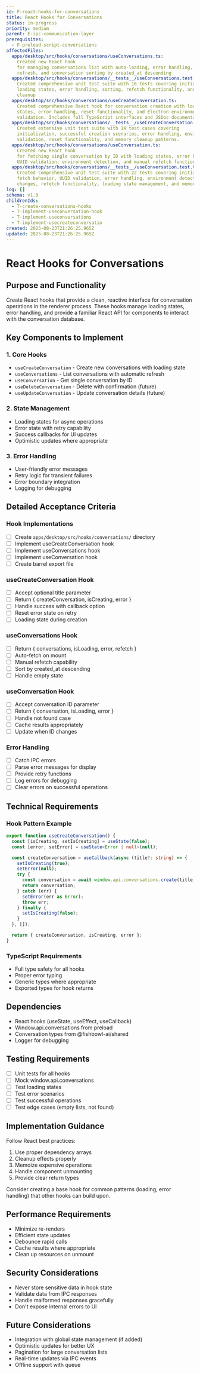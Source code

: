 ```yaml
---
id: F-react-hooks-for-conversations
title: React Hooks for Conversations
status: in-progress
priority: medium
parent: E-ipc-communication-layer
prerequisites:
  - F-preload-script-conversations
affectedFiles:
  apps/desktop/src/hooks/conversations/useConversations.ts:
    Created new React hook
    for managing conversations list with auto-loading, error handling, manual
    refresh, and conversation sorting by created_at descending
  apps/desktop/src/hooks/conversations/__tests__/useConversations.test.tsx:
    Created comprehensive unit test suite with 16 tests covering initialization,
    loading states, error handling, sorting, refetch functionality, and memory
    cleanup
  apps/desktop/src/hooks/conversations/useCreateConversation.ts:
    Created comprehensive React hook for conversation creation with loading
    states, error handling, reset functionality, and Electron environment
    validation. Includes full TypeScript interfaces and JSDoc documentation.
  apps/desktop/src/hooks/conversations/__tests__/useCreateConversation.test.tsx:
    Created extensive unit test suite with 14 test cases covering
    initialization, successful creation scenarios, error handling, environment
    validation, reset functionality, and memory cleanup patterns.
  apps/desktop/src/hooks/conversations/useConversation.ts:
    Created new React hook
    for fetching single conversation by ID with loading states, error handling,
    UUID validation, environment detection, and manual refetch functionality
  apps/desktop/src/hooks/conversations/__tests__/useConversation.test.tsx:
    Created comprehensive unit test suite with 22 tests covering initialization,
    fetch behavior, UUID validation, error handling, environment detection, ID
    changes, refetch functionality, loading state management, and memory cleanup
log: []
schema: v1.0
childrenIds:
  - T-create-conversations-hooks
  - T-implement-useconversation-hook
  - T-implement-useconversations
  - T-implement-usecreateconversatio
created: 2025-08-23T21:26:25.965Z
updated: 2025-08-23T21:26:25.965Z
---
```


# React Hooks for Conversations

## Purpose and Functionality

Create React hooks that provide a clean, reactive interface for conversation operations in the renderer process. These hooks manage loading states, error handling, and provide a familiar React API for components to interact with the conversation database.

## Key Components to Implement

### 1. Core Hooks

- `useCreateConversation` - Create new conversations with loading state
- `useConversations` - List conversations with automatic refresh
- `useConversation` - Get single conversation by ID
- `useDeleteConversation` - Delete with confirmation (future)
- `useUpdateConversation` - Update conversation details (future)

### 2. State Management

- Loading states for async operations
- Error state with retry capability
- Success callbacks for UI updates
- Optimistic updates where appropriate

### 3. Error Handling

- User-friendly error messages
- Retry logic for transient failures
- Error boundary integration
- Logging for debugging

## Detailed Acceptance Criteria

### Hook Implementations

- [ ] Create `apps/desktop/src/hooks/conversations/` directory
- [ ] Implement useCreateConversation hook
- [ ] Implement useConversations hook
- [ ] Implement useConversation hook
- [ ] Create barrel export file

### useCreateConversation Hook

- [ ] Accept optional title parameter
- [ ] Return { createConversation, isCreating, error }
- [ ] Handle success with callback option
- [ ] Reset error state on retry
- [ ] Loading state during creation

### useConversations Hook

- [ ] Return { conversations, isLoading, error, refetch }
- [ ] Auto-fetch on mount
- [ ] Manual refetch capability
- [ ] Sort by created_at descending
- [ ] Handle empty state

### useConversation Hook

- [ ] Accept conversation ID parameter
- [ ] Return { conversation, isLoading, error }
- [ ] Handle not found case
- [ ] Cache results appropriately
- [ ] Update when ID changes

### Error Handling

- [ ] Catch IPC errors
- [ ] Parse error messages for display
- [ ] Provide retry functions
- [ ] Log errors for debugging
- [ ] Clear errors on successful operations

## Technical Requirements

### Hook Pattern Example

```typescript
export function useCreateConversation() {
  const [isCreating, setIsCreating] = useState(false);
  const [error, setError] = useState<Error | null>(null);

  const createConversation = useCallback(async (title?: string) => {
    setIsCreating(true);
    setError(null);
    try {
      const conversation = await window.api.conversations.create(title);
      return conversation;
    } catch (err) {
      setError(err as Error);
      throw err;
    } finally {
      setIsCreating(false);
    }
  }, []);

  return { createConversation, isCreating, error };
}
```

### TypeScript Requirements

- Full type safety for all hooks
- Proper error typing
- Generic types where appropriate
- Exported types for hook returns

## Dependencies

- React hooks (useState, useEffect, useCallback)
- Window.api.conversations from preload
- Conversation types from @fishbowl-ai/shared
- Logger for debugging

## Testing Requirements

- [ ] Unit tests for all hooks
- [ ] Mock window.api.conversations
- [ ] Test loading states
- [ ] Test error scenarios
- [ ] Test successful operations
- [ ] Test edge cases (empty lists, not found)

## Implementation Guidance

Follow React best practices:

1. Use proper dependency arrays
2. Cleanup effects properly
3. Memoize expensive operations
4. Handle component unmounting
5. Provide clear return types

Consider creating a base hook for common patterns (loading, error handling) that other hooks can build upon.

## Performance Requirements

- Minimize re-renders
- Efficient state updates
- Debounce rapid calls
- Cache results where appropriate
- Clean up resources on unmount

## Security Considerations

- Never store sensitive data in hook state
- Validate data from IPC responses
- Handle malformed responses gracefully
- Don't expose internal errors to UI

## Future Considerations

- Integration with global state management (if added)
- Optimistic updates for better UX
- Pagination for large conversation lists
- Real-time updates via IPC events
- Offline support with queue
